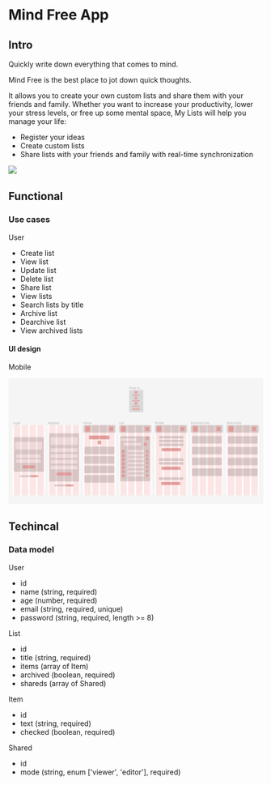 # Mind Free App

## Intro
Quickly write down everything that comes to mind.

Mind Free is the best place to jot down quick thoughts.

It allows you to create your own custom lists and share them with your friends and family.
Whether you want to increase your productivity, lower your stress levels, or free up some mental space, My Lists will help you manage your life:

- Register your ideas
- Create custom lists
- Share lists with your friends and family with real-time synchronization

![](https://media0.giphy.com/media/dWOKEQ5ewh94RJLemj/giphy.webp?cid=ecf05e47q5x05jc0ahd0hqq01h0d87wyt701hci6ws61n0rg&rid=giphy.webp&ct=g)

## Functional

### Use cases

User

- Create list
- View list
- Update list
- Delete list
- Share list
- View lists
- Search lists by title
- Archive list
- Dearchive list
- View archived lists

#### UI design

Mobile

![](./images/Figma.png)

## Techincal

### Data model

User

- id
- name (string, required)
- age (number, required)
- email (string, required, unique)
- password (string, required, length >= 8)

List

- id
- title (string, required)
- items (array of Item)
- archived (boolean, required)
- shareds (array of Shared)

Item

- id
- text (string, required)
- checked (boolean, required)

Shared

- id
- mode (string, enum ['viewer', 'editor'], required)





